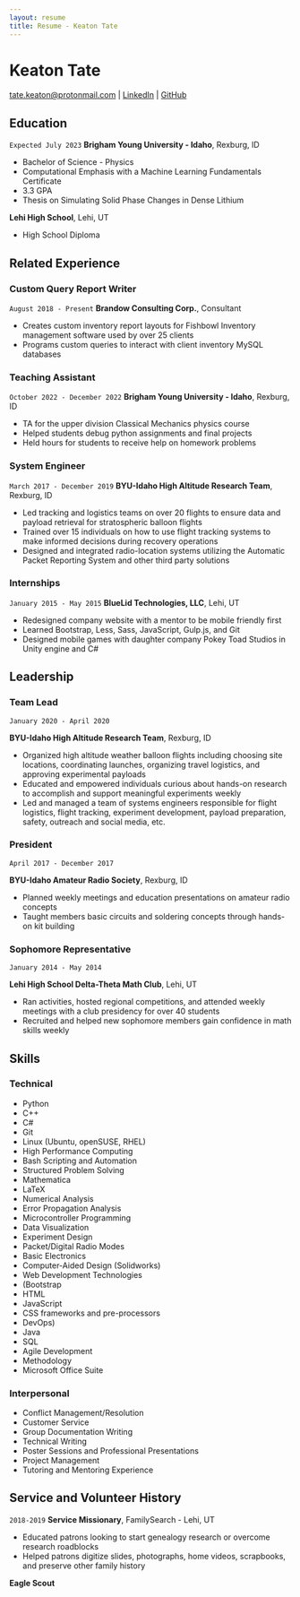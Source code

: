 ```yaml
---
layout: resume
title: Resume - Keaton Tate
---
```

# Keaton Tate

<div id="webaddress">
<a href="mailto:tate.keaton@protonmail.com">tate.keaton@protonmail.com</a>
| <a href="https://www.linkedin.com/in/keaton-t/">LinkedIn</a>
| <a href="https://github.com/keatontate/">GitHub</a>
</div>

<!-- https://www.monique.tech/the-art-of-markdown -->

## Education

`Expected July 2023`
__Brigham Young University - Idaho__, Rexburg, ID

- Bachelor of Science - Physics
- Computational Emphasis with a Machine Learning Fundamentals Certificate
- 3.3 GPA
- Thesis on Simulating Solid Phase Changes in Dense Lithium

__Lehi High School__, Lehi, UT

- High School Diploma
  
## Related Experience

### Custom Query Report Writer

`August 2018 - Present`
__Brandow Consulting Corp.__, Consultant

- Creates custom inventory report layouts for Fishbowl Inventory management software used by over 25 clients
- Programs custom queries to interact with client inventory MySQL databases

### Teaching Assistant

`October 2022 - December 2022`
__Brigham Young University - Idaho__, Rexburg, ID

- TA for the upper division Classical Mechanics physics course
- Helped students debug python assignments and final projects
- Held hours for students to receive help on homework problems

### System Engineer

`March 2017 - December 2019`
__BYU-Idaho High Altitude Research Team__, Rexburg, ID

- Led tracking and logistics teams on over 20 flights to ensure data and payload retrieval for stratospheric balloon flights
- Trained over 15 individuals on how to use flight tracking systems to make informed decisions during recovery operations
- Designed and integrated radio-location systems utilizing the Automatic Packet Reporting System and other third party
solutions

### Internships

`January 2015 - May 2015`
__BlueLid Technologies, LLC__, Lehi, UT

- Redesigned company website with a mentor to be mobile friendly first
- Learned Bootstrap, Less, Sass, JavaScript, Gulp.js, and Git
- Designed mobile games with daughter company Pokey Toad Studios in Unity engine and C#

## Leadership

### Team Lead

`January 2020 - April 2020`

__BYU-Idaho High Altitude Research Team__, Rexburg, ID

- Organized high altitude weather balloon flights including choosing site locations, coordinating launches, organizing travel
logistics, and approving experimental payloads
- Educated and empowered individuals curious about hands-on research to accomplish and support meaningful experiments
weekly
- Led and managed a team of systems engineers responsible for flight logistics, flight tracking, experiment development,
payload preparation, safety, outreach and social media, etc.

### President

`April 2017 - December 2017`

__BYU-Idaho Amateur Radio Society__, Rexburg, ID

- Planned weekly meetings and education presentations on amateur radio concepts
- Taught members basic circuits and soldering concepts through hands-on kit building

### Sophomore Representative

`January 2014 - May 2014`

__Lehi High School Delta-Theta Math Club__, Lehi, UT

- Ran activities, hosted regional competitions, and attended weekly meetings with a club presidency for over 40 students
- Recruited and helped new sophomore members gain confidence in math skills weekly


## Skills

### Technical

- Python
- C++
- C#
- Git
- Linux (Ubuntu, openSUSE, RHEL)
- High Performance Computing
- Bash Scripting and Automation
- Structured Problem Solving
- Mathematica
- LaTeX
- Numerical Analysis
- Error Propagation Analysis
- Microcontroller Programming
- Data Visualization
- Experiment Design
- Packet/Digital Radio Modes
- Basic Electronics
- Computer-Aided Design (Solidworks)
- Web Development Technologies
- (Bootstrap
- HTML
- JavaScript
- CSS frameworks and pre-processors
- DevOps)
- Java
- SQL
- Agile Development
- Methodology
- Microsoft Office Suite

### Interpersonal

- Conflict Management/Resolution
- Customer Service
- Group Documentation Writing
- Technical Writing
- Poster Sessions and Professional Presentations
- Project Management
- Tutoring and Mentoring Experience

## Service and Volunteer History

`2018-2019`
__Service Missionary__, FamilySearch - Lehi, UT

- Educated patrons looking to start genealogy research or overcome research roadblocks
- Helped patrons digitize slides, photographs, home videos, scrapbooks, and preserve other family history

__Eagle Scout__



<!-- ### Footer

Last updated: December 2022 -->